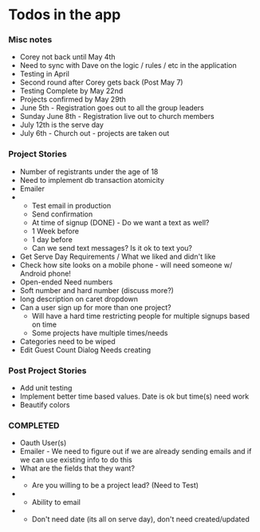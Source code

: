 # Todos in the app

### Misc notes
- Corey not back until May 4th
- Need to sync with Dave on the logic / rules / etc in the application
- Testing in April
- Second round after Corey gets back (Post May 7)
- Testing Complete by May 22nd
- Projects confirmed by May 29th
- June 5th - Registration goes out to all the group leaders
- Sunday June 8th - Registration live out to church members
- July 12th is the serve day
- July 6th - Church out - projects are taken out

### Project Stories
- Number of registrants under the age of 18
- Need to implement db transaction atomicity
- Emailer
- - Test email in production
  - Send confirmation
  - At time of signup (DONE) - Do we want a text as well?
  - 1 Week before
  - 1 day before
  - Can we send text messages? Is it ok to text you?
- Get Serve Day Requirements / What we liked and didn't like
- Check how site looks on a mobile phone - will need someone w/ Android phone!
- Open-ended Need numbers
- Soft number and hard number (discuss more?)
- long description on caret dropdown
- Can a user sign up for more than one project?
  - Will have a hard time restricting people for multiple signups based on time
  - Some projects have multiple times/needs
- Categories need to be wiped
- Edit Guest Count Dialog Needs creating

### Post Project Stories
- Add unit testing
- Implement better time based values. Date is ok but time(s) need work
- Beautify colors

### COMPLETED
- Oauth User(s)
- Emailer - We need to figure out if we are already sending emails and if we can use existing info to do this
- What are the fields that they want?
- - Are you willing to be a project lead? (Need to Test)
- - Ability to email
- - Don't need date (its all on serve day), don't need created/updated
